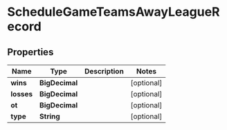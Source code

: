 

# ScheduleGameTeamsAwayLeagueRecord


## Properties

| Name | Type | Description | Notes |
|------------ | ------------- | ------------- | -------------|
|**wins** | **BigDecimal** |  |  [optional] |
|**losses** | **BigDecimal** |  |  [optional] |
|**ot** | **BigDecimal** |  |  [optional] |
|**type** | **String** |  |  [optional] |



